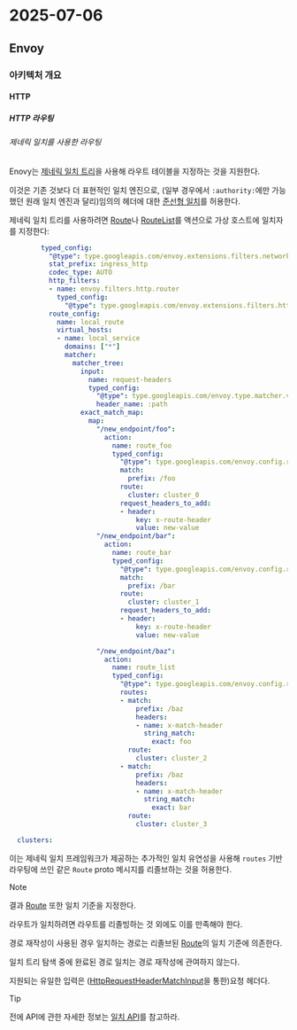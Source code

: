 # 2025-07-06

## Envoy

### 아키텍처 개요

#### HTTP

##### HTTP 라우팅

###### 제네릭 일치를 사용한 라우팅

Enovy는 [제네릭 일치 트리][arch-advanced-generic-matching]을 사용해 라우트 테이블을 지정하는 것을 지원한다.

이것은 기존 것보다 더 표현적인 일치 엔진으로, (일부 경우에서 `:authority:`에만 가능했던 원래 일치 엔진과 달리)임의의 헤더에 대한 [준선형 일치][arch-advanced-generic-matching-sublinear-route-matching]를 허용한다.

제네릭 일치 트리를 사용하려면 [Route][api-http-route-management-http-route-components-route]나 [RouteList][api-http-route-management-http-route-components-route-list]를 액션으로 가상 호스트에 일치자를 지정한다:

```yaml
        typed_config:
          "@type": type.googleapis.com/envoy.extensions.filters.network.http_connection_manager.v3.HttpConnectionManager
          stat_prefix: ingress_http
          codec_type: AUTO
          http_filters:
          - name: envoy.filters.http.router
            typed_config:
              "@type": type.googleapis.com/envoy.extensions.filters.http.router.v3.Router
          route_config:
            name: local_route
            virtual_hosts:
            - name: local_service
              domains: ["*"]
              matcher:
                matcher_tree:
                  input:
                    name: request-headers
                    typed_config:
                      "@type": type.googleapis.com/envoy.type.matcher.v3.HttpRequestHeaderMatchInput
                      header_name: :path
                  exact_match_map:
                    map:
                      "/new_endpoint/foo":
                        action:
                          name: route_foo
                          typed_config:
                            "@type": type.googleapis.com/envoy.config.route.v3.Route
                            match:
                              prefix: /foo
                            route:
                              cluster: cluster_0
                            request_headers_to_add:
                            - header:
                                key: x-route-header
                                value: new-value
                      "/new_endpoint/bar":
                        action:
                          name: route_bar
                          typed_config:
                            "@type": type.googleapis.com/envoy.config.route.v3.Route
                            match:
                              prefix: /bar
                            route:
                              cluster: cluster_1
                            request_headers_to_add:
                            - header:
                                key: x-route-header
                                value: new-value

                      "/new_endpoint/baz":
                        action:
                          name: route_list
                          typed_config:
                            "@type": type.googleapis.com/envoy.config.route.v3.RouteList
                            routes:
                            - match:
                                prefix: /baz
                                headers:
                                - name: x-match-header
                                  string_match:
                                    exact: foo
                              route:
                                cluster: cluster_2
                            - match:
                                prefix: /baz
                                headers:
                                - name: x-match-header
                                  string_match:
                                    exact: bar
                              route:
                                cluster: cluster_3

  clusters:
```

이는 제네릭 일치 프레임워크가 제공하는 추가적인 일치 유연성을 사용해 `routes` 기반 라우팅에 쓰인 같은 `Route` proto 메시지를 리졸브하는 것을 허용한다.

> [!NOTE]
>
> 결과 [Route][api-http-route-management-http-route-components-route] 또한 일치 기준을 지정한다.
> 
> 라우트가 일치하려면 라우트를 리졸빙하는 것 외에도 이를 만족해야 한다.
>
> 경로 재작성이 사용된 경우 일치하는 경로는 리졸브된 [Route][api-http-route-management-http-route-components-route]의 일치 기준에 의존한다.
> 
> 일치 트리 탐색 중에 완료된 경로 일치는 경로 재작성에 관여하지 않는다.

지원되는 유일한 입력은 ([HttpRequestHeaderMatchInput][api-types-common-http-inputs-http-request-header-match-input]을 통한)요청 헤더다.

> [!TIP]
>
> 전에 API에 관한 자세한 정보는 [일치 API][arch-advanced-generic-matching-matching-api]를 참고하라.

[arch-advanced-generic-matching]: https://www.envoyproxy.io/docs/envoy/latest/intro/arch_overview/advanced/matching/matching_api#arch-overview-matching-api
[arch-advanced-generic-matching-sublinear-route-matching]: https://www.envoyproxy.io/docs/envoy/latest/intro/arch_overview/advanced/matching/matching_api#arch-overview-sublinear-routing
[api-http-route-management-http-route-components-route]: https://www.envoyproxy.io/docs/envoy/latest/api-v3/config/route/v3/route_components.proto#envoy-v3-api-msg-config-route-v3-route
[api-http-route-management-http-route-components-route-list]: https://www.envoyproxy.io/docs/envoy/latest/api-v3/config/route/v3/route_components.proto#envoy-v3-api-msg-config-route-v3-routelist
[api-types-common-http-inputs-http-request-header-match-input]: https://www.envoyproxy.io/docs/envoy/latest/api-v3/type/matcher/v3/http_inputs.proto#envoy-v3-api-msg-type-matcher-v3-httprequestheadermatchinput
[arch-advanced-generic-matching-matching-api]: https://www.envoyproxy.io/docs/envoy/latest/intro/arch_overview/advanced/matching/matching_api#arch-overview-matching-api
